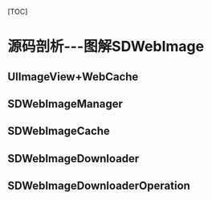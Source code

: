 [TOC]

# 源码剖析---图解SDWebImage

## UIImageView+WebCache

## SDWebImageManager

## SDWebImageCache

## SDWebImageDownloader

## SDWebImageDownloaderOperation